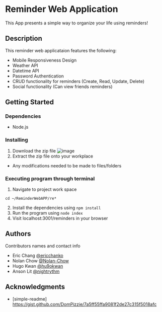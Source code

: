 # Reminder Web Application

This App presents a simple way to organize your life using reminders!

## Description

This reminder web applicataion features the following:
* Mobile Responsiveness Design
* Weather API
* Datetime API
* Password Authentication
* CRUD functionality for reminders (Create, Read, Update, Delete)
* Social functionality (Can view friends reminders)

## Getting Started

### Dependencies

* Node.js

### Installing

1. Download the zip file
![image](https://user-images.githubusercontent.com/72037665/132135010-2aaedbba-1946-496b-b96b-7a313398f466.png)
3. Extract the zip file onto your workplace
* Any modifications needed to be made to files/folders

### Executing program through terminal

 1. Navigate to project work space
```
cd ~/ReminderWebAPP/re*

```
 2. Install the dependencies using ```npm install```
 3. Run the program using ```node index```
 4. Visit localhost:3001/reminders in your browser



## Authors

Contributors names and contact info

* Eric Chang [@ericchanko](https://github.com/ericchanko)
* Nolan Chow [@Nolan-Chow](https://github.com/Nolan-Chow)
* Hugo Kwan [@hu9okwan](https://github.com/hu9okwan)
* Anson Lit [@nightrythm](https://github.com/nightrhythm)




## Acknowledgments

* [simple-readme] https://gist.github.com/DomPizzie/7a5ff55ffa9081f2de27c315f5018afc

